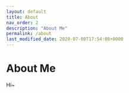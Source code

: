 ```yaml
---
layout: default
title: About
nav_order: 2
description: "About Me"
permalink: /about
last_modified_date: 2020-07-08T17:54:08+0000
---
```


# About Me

Hi~
